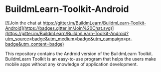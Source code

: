 # BuildmLearn-Toolkit-Android

[![Join the chat at https://gitter.im/BuildmLearn/BuildmLearn-Toolkit-Android](https://badges.gitter.im/Join%20Chat.svg)](https://gitter.im/BuildmLearn/BuildmLearn-Toolkit-Android?utm_source=badge&utm_medium=badge&utm_campaign=pr-badge&utm_content=badge)

This repository contains the Android version of the BuildmLearn Toolkit. BuildmLearn Toolkit is an easy-to-use program that helps the users make mobile apps without any knowledge of application development.
